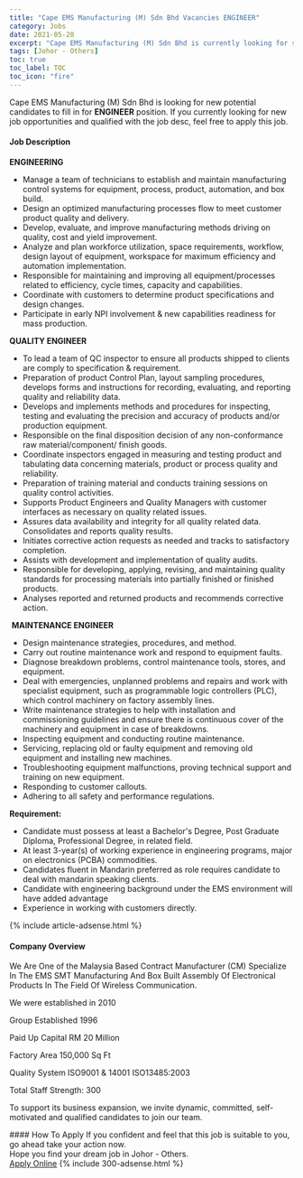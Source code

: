```yaml
---
title: "Cape EMS Manufacturing (M) Sdn Bhd Vacancies ENGINEER" 
category: Jobs 
date: 2021-05-20 
excerpt: "Cape EMS Manufacturing (M) Sdn Bhd is currently looking for suitable person to fill in the ENGINEER which based in Johor - Others" 
tags: [Johor - Others] 
toc: true 
toc_label: TOC 
toc_icon: "fire" 
--- 
```


<p>Cape EMS Manufacturing (M) Sdn Bhd is looking for new potential candidates to fill in for <b>ENGINEER</b> position. If you currently looking for new job opportunities and qualified with the job desc, feel free to apply this job.
</p><div><div><h4>Job Description</h4></div><div><div><span><div><p><strong>ENGINEERING</strong></p><ul><li>Manage a team of technicians to establish and maintain manufacturing control systems for equipment, process, product, automation, and box build.</li><li>Design an optimized manufacturing processes flow to meet customer product quality and delivery.</li><li>Develop, evaluate, and improve manufacturing methods driving on quality, cost and yield improvement.</li><li>Analyze and plan workforce utilization, space requirements, workflow, design layout of equipment, workspace for maximum efficiency and automation implementation.</li><li>Responsible for maintaining and improving all equipment/processes related to efficiency, cycle times, capacity and capabilities.</li><li>Coordinate with customers to determine product specifications and design changes.</li><li>Participate in early NPI involvement &amp; new capabilities readiness for mass production.</li></ul><p><strong>QUALITY ENGINEER</strong></p><ul><li>To lead a team of QC inspector to ensure all products shipped to clients are comply to specification &amp; requirement.</li><li>Preparation of product Control Plan, layout sampling procedures, develops forms and instructions for recording, evaluating, and reporting quality and reliability data.</li><li>Develops and implements methods and procedures for inspecting, testing and evaluating the precision and accuracy of products and/or production equipment.</li><li>Responsible on the final disposition decision of any non-conformance raw material/component/ finish goods.</li><li>Coordinate inspectors engaged in measuring and testing product and tabulating data concerning materials, product or process quality and reliability.</li><li>Preparation of training material and conducts training sessions on quality control activities.</li><li>Supports Product Engineers and Quality Managers with customer interfaces as necessary on quality related issues.</li><li>Assures data availability and integrity for all quality related data. Consolidates and reports quality results.</li><li>Initiates corrective action requests as needed and tracks to satisfactory completion.</li><li>Assists with development and implementation of quality audits.</li><li>Responsible for developing, applying, revising, and maintaining quality standards for processing materials into partially finished or finished products.</li><li>Analyses reported and returned products and recommends corrective action.</li></ul><p>&#160;<strong>MAINTENANCE ENGINEER</strong></p><ul><li><span>Design maintenance strategies, procedures, and method.</span></li><li><span>Carry out routine maintenance work and respond to equipment faults.</span></li><li><span>Diagnose breakdown problems, control maintenance tools, stores, and equipment.</span></li><li><span>Deal with emergencies, unplanned problems and repairs and work with specialist equipment, such as programmable logic controllers (PLC), which control machinery on factory assembly lines.</span></li><li><span>Write maintenance strategies to help with installation and commissioning guidelines and ensure there is continuous cover of the machinery and equipment in case of breakdowns.</span></li><li><span>Inspecting equipment and conducting routine maintenance.</span></li><li><span>Servicing, replacing old or faulty equipment and removing old equipment and installing new machines.</span></li><li><span>Troubleshooting equipment malfunctions, proving technical support and training on new equipment.</span></li><li><span>Responding to customer callouts.</span></li><li><span>Adhering to all safety and performance regulations.</span></li></ul><p><strong>Requirement:</strong></p><ul><li><span>Candidate must possess at least a Bachelor's Degree, Post Graduate Diploma, Professional Degree, in related field.</span></li><li><span>At least 3-year(s) of working experience in engineering programs, major on electronics (PCBA) commodities.</span></li><li><span>Candidates fluent in&#160;Mandarin&#160;preferred as role requires candidate to deal with mandarin speaking clients.</span></li><li><span>Candidate with engineering background under the EMS environment will have added advantage</span></li><li><span>Experience in working with customers&#160;directly.</span></li></ul></div></span></div></div></div> 
{% include article-adsense.html %} 
<div><div><h4>Company Overview</h4></div><div><div><span><div><p>We Are One of the&#160;Malaysia Based Contract Manufacturer (CM) Specialize In The EMS SMT Manufacturing And Box Built&#160;Assembly Of Electronical Products In The Field Of&#160;Wireless Communication.&#160;</p><p>We were established in 2010</p><p>Group Established 1996</p><p>Paid Up Capital RM 20 Million</p><p>Factory Area 150,000 Sq Ft</p><p>Quality System ISO9001 &amp; 14001 ISO13485:2003</p><p>Total Staff Strength: 300</p><p>To support its business expansion, we invite dynamic, committed, self-motivated and qualified candidates to join our team.</p></div></span></div></div></div> 
#### How To Apply 
If you confident and feel that this job is suitable to you, go ahead take your action now. <br/> 
Hope you find your dream job in Johor - Others. <br/> 
<a href="https://www.jobstreet.com.my/en/job/engineer-4570719?jobId=jobstreet-my-job-4570719&" class="btn btn--info" target="_blank" rel="nofollow noopenner">Apply Online</a> 
{% include 300-adsense.html %} 